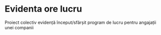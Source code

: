 # Evidenta ore lucru
Proiect colectiv evidență început/sfârșit program de lucru pentru angajații unei companii
